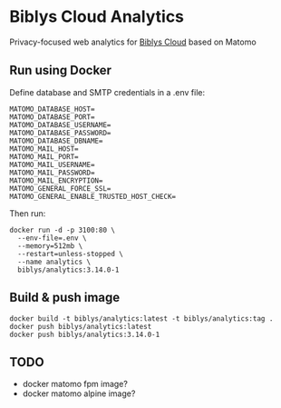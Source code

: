 # Biblys Cloud Analytics

Privacy-focused web analytics for [Biblys Cloud](https://biblys.cloud) based on Matomo

## Run using Docker

Define database and SMTP credentials in a .env file:

```env
MATOMO_DATABASE_HOST=
MATOMO_DATABASE_PORT=
MATOMO_DATABASE_USERNAME=
MATOMO_DATABASE_PASSWORD=
MATOMO_DATABASE_DBNAME=
MATOMO_MAIL_HOST=
MATOMO_MAIL_PORT=
MATOMO_MAIL_USERNAME=
MATOMO_MAIL_PASSWORD=
MATOMO_MAIL_ENCRYPTION=
MATOMO_GENERAL_FORCE_SSL=
MATOMO_GENERAL_ENABLE_TRUSTED_HOST_CHECK=
```

Then run:

```console
docker run -d -p 3100:80 \
  --env-file=.env \
  --memory=512mb \
  --restart=unless-stopped \
  --name analytics \
  biblys/analytics:3.14.0-1
```

## Build & push image

```console
docker build -t biblys/analytics:latest -t biblys/analytics:tag .
docker push biblys/analytics:latest
docker push biblys/analytics:3.14.0-1
```

## TODO

- docker matomo fpm image?
- docker matomo alpine image?

